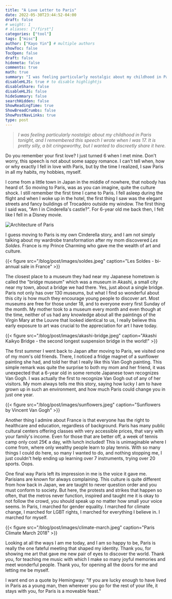 ```yaml
---
title: "A Love Letter to Paris"
date: 2022-05-30T23:44:52-04:00
draft: false
# weight: 1
# aliases: ["/first"]
categories: ["tool"]
tags: ["misc"]
author: ["Kayo Yin"] # multiple authors
showToc: false
TocOpen: false
draft: false
hidemeta: false
comments: true
math: true
summary: "I was feeling particularly nostalgic about my childhood in Paris tonight, and I remembered this speech I wrote when I was 18. It is a little silly, but I wanted to discreetly share it here."
disableHLJS: true # to disable highlightjs
disableShare: false
disableHLJS: false
hideSummary: false
searchHidden: false
ShowReadingTime: true
ShowBreadCrumbs: false
ShowPostNavLinks: true
type: post
---
```


> *I was feeling particularly nostalgic about my childhood in Paris tonight, and I remembered this speech I wrote when I was 17. It is pretty silly, a bit cringeworthy, but I wanted to discreetly share it here.*

Do you remember your first love? I just turned 6 when I met mine. Don't worry, this speech is not about some sappy romance. I can't tell when, how or why exactly I fell in love with Paris, but by the time I realized, I saw Paris in all my habits, my hobbies, myself.



I come from a little town in Japan in the middle of nowhere, that nobody has heard of. So moving to Paris, was as you can imagine, quite the culture shock. I still remember the first time I came to Paris. I fell asleep during the flight and when I woke up in the hotel, the first thing I saw was the elegant streets and fancy buildings of Trocadéro outside my window. The first thing I said was, "Am I in Cinderella's castle?". For 6-year old me back then, I felt like I fell in a Disney movie. 

![Architecture of Paris](/blog/post/images/paris-buildings.jpeg)


I guess moving to Paris is my own Cinderella story, and I am not simply talking about my wardrobe transformation after my mom discovered *Les Soldes*. France is my Prince Charming who gave me the wealth of art and culture.

{{< figure src="/blog/post/images/soldes.jpeg" caption="Les Soldes - bi-annual sale in France" >}}


The closest place to a museum they had near my Japanese hometown is called the "bridge museum" which was a museum in Akashi, a small city near my town, about a bridge we had there. Yes, just about a single bridge. Paris not only has over 130 museums, but what I find so wonderful about this city is how much they encourage young people to discover art. Most museums are free for those under 18, and to everyone every first Sunday of the month. My mother took to a museum every month and even though at the time, neither of us had any knowledge about all the paintings of the Virgin Mary at the Louvre that looked identical to us, I really believe this early exposure to art was crucial to the appreciation for art I have today.

{{< figure src="/blog/post/images/akashi-bridge.jpeg" caption="Akashi Kaikyo Bridge - the second longest suspension bridge in the world!" >}}



The first summer I went back to Japan after moving to Paris, we visited one of my mom's old friends. There, I noticed a fridge magnet of a sunflower painting she had, and told her that I really like this Van Gogh painting. This simple remark was quite the surprise to both my mom and her friend, it was unexpected that a 6-year old in some remote Japanese town recognizes Van Gogh. I was actually the first to recognize Van Gogh out of any of her visitors. My mom always tells me this story, saying how lucky I am to have grown up in such an environment, and how much Paris could change you in just one year.

{{< figure src="/blog/post/images/sunflowers.jpeg" caption="Sunflowers by Vincent Van Gogh" >}}


Another thing I admire about France is that everyone has the right to healthcare and education, regardless of background. Paris has many public cultural centers offering classes with very accessible prices, that vary with your family's income. Even for those that are better off, a week of tennis camp only cost 25€ a day, with lunch included! This is unimaginable where I come from, where only wealthy people learn to play tennis. With so many things I could do here, so many I wanted to do, and nothing stopping me, I just couldn't help ending up learning over 7 instruments, trying over 20 sports. Oops.

One final way Paris left its impression in me is the voice it gave me. Parisians are known for always complaining. This culture is quite different from how back in Japan, we are taught to never question order and you must conform to society. But here, the protests and strikes that happen so often, that the metros never function, inspired and taught me it is okay to not follow the crowd, you should speak up no matter how small your voice seems. In Paris, I marched for gender equality. I marched for climate change, I marched for LGBT rights, I marched for everything I believe in. I marched for myself.


{{< figure src="/blog/post/images/climate-march.jpeg" caption="Paris Climate March 2018" >}}


Looking at all the ways I am me today, and I am so happy to be, Paris is really the one fateful meeting that shaped my identity. Thank you, for showing me art that gave me new pair of eyes to discover the world. Thank you, for teaching me music with which I make so many joyful memories and meet wonderful people. Thank you, for opening all the doors for me and letting me be myself.

I want end on a quote by Hemingway: "If you are lucky enough to have lived in Paris as a young man, then wherever you go for the rest of your life, it stays with you, for Paris is a moveable feast."